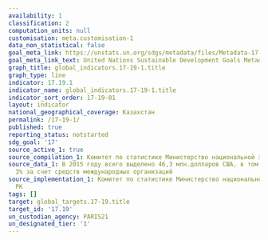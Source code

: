 ```yaml
---
availability: 1
classification: 2
computation_units: null
customisation: meta.customisation-1
data_non_statistical: false
goal_meta_link: https://unstats.un.org/sdgs/metadata/files/Metadata-17-19-01.pdf
goal_meta_link_text: United Nations Sustainable Development Goals Metadata (pdf 468kB)
graph_title: global_indicators.17-19-1.title
graph_type: line
indicator: 17.19.1
indicator_name: global_indicators.17-19-1.title
indicator_sort_order: 17-19-01
layout: indicator
national_geographical_coverage: Казахстан
permalink: /17-19-1/
published: true
reporting_status: notstarted
sdg_goal: '17'
source_active_1: true
source_compilation_1: Комитет по статистике Министерство национальной экономики РК
source_data_1: В 2015 году всего выделено 46,3 млн.долларов США, в том числе менее
  3% за счет средств международных организаций
source_implementation_1: Комитет по статистике Министерство национальной экономики
  РК
tags: []
target: global_targets.17-19.title
target_id: '17.19'
un_custodian_agency: PARIS21
un_designated_tier: '1'
---
```

